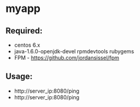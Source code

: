 # myapp
## Required:
- centos 6.x 
- java-1.6.0-openjdk-devel rpmdevtools rubygems
- FPM - https://github.com/jordansissel/fpm
## Usage:
- http://server_ip:8080/ping
- http://server_ip:8080/ping
